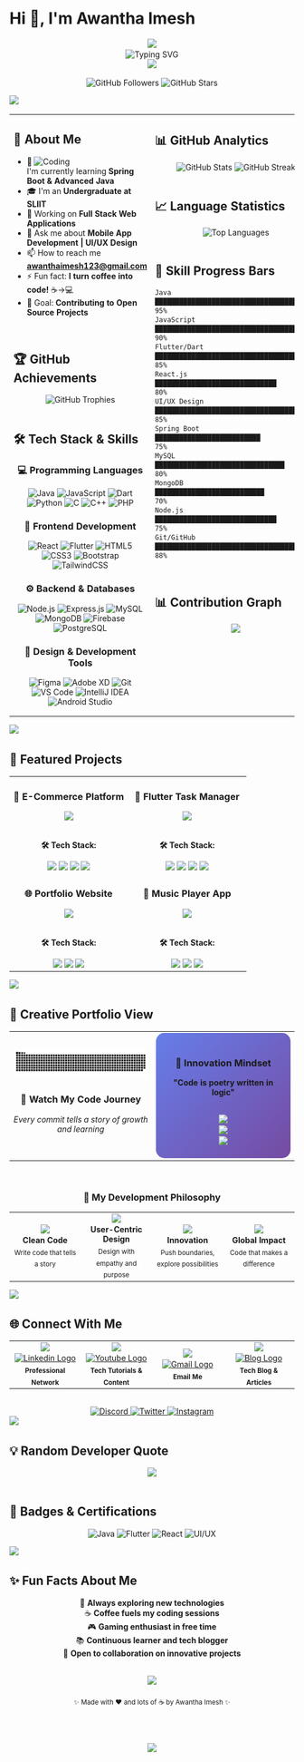 # Hi 👋, I'm Awantha Imesh

<div align="center">
  <img src="https://capsule-render.vercel.app/api?type=waving&color=gradient&customColorList=6,11,20&height=300&section=header&text=Awantha%20Imesh&fontSize=50&fontColor=fff&animation=twinkling&fontAlignY=35&desc=Full%20Stack%20Developer%20%7C%20UI/UX%20Designer&descAlignY=55&descAlign=50"/>
</div>

<div align="center">
  <img src="https://readme-typing-svg.demolab.com?font=Orbitron&weight=900&size=32&duration=2500&pause=1000&color=00D4FF&center=true&vCenter=true&width=800&height=120&lines=💻+Software+Engineer;🎨+UI%2FUX+Designer;☕+Java+Developer;📱+Flutter+Specialist;🚀+Full+Stack+Developer;🌟+Problem+Solver;🔥+Code+Enthusiast" alt="Typing SVG" />
</div>

<div align="center">
  <img src="https://user-images.githubusercontent.com/73097560/115834477-dbab4500-a447-11eb-908a-139a6edaec5c.gif">
</div>

<div align="center">
  
  ![GitHub Followers](https://img.shields.io/github/followers/awantha2003?color=00d4ff&style=for-the-badge&label=FOLLOWERS&logo=github)
  ![GitHub Stars](https://img.shields.io/github/stars/awantha2003?color=00d4ff&style=for-the-badge&label=STARS&logo=github)
  
</div>

<img src="https://user-images.githubusercontent.com/73097560/115834477-dbab4500-a447-11eb-908a-139a6edaec5c.gif">

<br>

<table width="100%" border="0">
<tr>
<td width="50%" valign="top">

## 🚀 About Me

<img align="right" alt="Coding" width="200" src="https://media2.giphy.com/media/qgQUggAC3Pfv687qPC/giphy.gif">

- 🌱 I'm currently learning **Spring Boot & Advanced Java**
- 🎓 I'm an **Undergraduate at SLIIT** 
- 💼 Working on **Full Stack Web Applications**
- 💬 Ask me about **Mobile App Development | UI/UX Design**
- 📫 How to reach me **awanthaimesh123@gmail.com**
- ⚡ Fun fact: **I turn coffee into code!** ☕→💻
- 🎯 Goal: **Contributing to Open Source Projects**

<br>

## 🏆 GitHub Achievements

<div align="center">
  <img src="https://github-profile-trophy.vercel.app/?username=awantha2003&theme=radical&no-frame=true&no-bg=false&margin-w=4&row=2&column=4" alt="GitHub Trophies"/>
</div>

<br>

## 🛠️ Tech Stack & Skills

<div align="center">

### 💻 Programming Languages
![Java](https://img.shields.io/badge/Java-ED8B00?style=for-the-badge&logo=openjdk&logoColor=white)
![JavaScript](https://img.shields.io/badge/JavaScript-F7DF1E?style=for-the-badge&logo=javascript&logoColor=black)
![Dart](https://img.shields.io/badge/Dart-0175C2?style=for-the-badge&logo=dart&logoColor=white)
![Python](https://img.shields.io/badge/Python-3776AB?style=for-the-badge&logo=python&logoColor=white)
![C](https://img.shields.io/badge/C-00599C?style=for-the-badge&logo=c&logoColor=white)
![C++](https://img.shields.io/badge/C++-00599C?style=for-the-badge&logo=cplusplus&logoColor=white)
![PHP](https://img.shields.io/badge/PHP-777BB4?style=for-the-badge&logo=php&logoColor=white)

### 🎨 Frontend Development
![React](https://img.shields.io/badge/React-20232A?style=for-the-badge&logo=react&logoColor=61DAFB)
![Flutter](https://img.shields.io/badge/Flutter-02569B?style=for-the-badge&logo=flutter&logoColor=white)
![HTML5](https://img.shields.io/badge/HTML5-E34F26?style=for-the-badge&logo=html5&logoColor=white)
![CSS3](https://img.shields.io/badge/CSS3-1572B6?style=for-the-badge&logo=css3&logoColor=white)
![Bootstrap](https://img.shields.io/badge/Bootstrap-563D7C?style=for-the-badge&logo=bootstrap&logoColor=white)
![TailwindCSS](https://img.shields.io/badge/Tailwind_CSS-38B2AC?style=for-the-badge&logo=tailwind-css&logoColor=white)

### ⚙️ Backend & Databases
![Node.js](https://img.shields.io/badge/Node.js-43853D?style=for-the-badge&logo=node.js&logoColor=white)
![Express.js](https://img.shields.io/badge/Express.js-404D59?style=for-the-badge&logo=express&logoColor=white)
![MySQL](https://img.shields.io/badge/MySQL-4479A1?style=for-the-badge&logo=mysql&logoColor=white)
![MongoDB](https://img.shields.io/badge/MongoDB-4EA94B?style=for-the-badge&logo=mongodb&logoColor=white)
![Firebase](https://img.shields.io/badge/Firebase-FFCA28?style=for-the-badge&logo=firebase&logoColor=black)
![PostgreSQL](https://img.shields.io/badge/PostgreSQL-316192?style=for-the-badge&logo=postgresql&logoColor=white)

### 🎨 Design & Development Tools
![Figma](https://img.shields.io/badge/Figma-F24E1E?style=for-the-badge&logo=figma&logoColor=white)
![Adobe XD](https://img.shields.io/badge/Adobe%20XD-470137?style=for-the-badge&logo=Adobe%20XD&logoColor=#FF61F6)
![Git](https://img.shields.io/badge/Git-F05032?style=for-the-badge&logo=git&logoColor=white)
![VS Code](https://img.shields.io/badge/VS%20Code-007ACC?style=for-the-badge&logo=visual-studio-code&logoColor=white)
![IntelliJ IDEA](https://img.shields.io/badge/IntelliJ_IDEA-000000.svg?style=for-the-badge&logo=intellij-idea&logoColor=white)
![Android Studio](https://img.shields.io/badge/Android_Studio-3DDC84?style=for-the-badge&logo=android-studio&logoColor=white)

</div>

</td>
<td width="50%" valign="top">

## 📊 GitHub Analytics

<div align="center">
  
  <img src="https://github-readme-stats.vercel.app/api?username=awantha2003&show_icons=true&theme=radical&hide_border=true&bg_color=0D1117&title_color=00d4ff&icon_color=ff6b6b&text_color=ffffff&ring_color=00d4ff" alt="GitHub Stats" height="200"/>
  
  <img src="https://github-readme-streak-stats.herokuapp.com/?user=awantha2003&theme=radical&hide_border=true&background=0D1117&stroke=00d4ff&ring=ff6b6b&fire=a8e6cf&currStreakLabel=ffffff&sideLabels=ffffff&currStreakNum=ffffff&sideNums=ffffff" alt="GitHub Streak" height="200"/>
  
</div>

<br>

## 📈 Language Statistics

<div align="center">
  
  <img src="https://github-readme-stats.vercel.app/api/top-langs/?username=awantha2003&layout=compact&theme=radical&hide_border=true&bg_color=0D1117&title_color=00d4ff&text_color=ffffff&langs_count=10&card_width=400" alt="Top Languages" height="300"/>
  
</div>

<br>

## 🎯 Skill Progress Bars

```text
Java           ████████████████████████████████████████ 95%
JavaScript     ████████████████████████████████████     90%
Flutter/Dart   ███████████████████████████████████      85%
React.js       ██████████████████████████████           80%
UI/UX Design   ███████████████████████████████████      85%
Spring Boot    ██████████████████████████               75%
MySQL          ████████████████████████████████         80%
MongoDB        ███████████████████████████              70%
Node.js        ██████████████████████████████           75%
Git/GitHub     ████████████████████████████████████     88%
```

<br>

## 📊 Contribution Graph

<div align="center">
  <img src="https://github-readme-activity-graph.vercel.app/graph?username=awantha2003&custom_title=📊%20Awantha's%20Contribution%20Graph&bg_color=0D1117&color=00d4ff&line=ff6b6b&point=a8e6cf&area=true&hide_border=true&area_color=00d4ff" width="100%"/>
</div>

</td>
</tr>
</table>

<img src="https://user-images.githubusercontent.com/73097560/115834477-dbab4500-a447-11eb-908a-139a6edaec5c.gif">

## 🌟 Featured Projects

<div align="center">
  <table>
    <tr>
      <td width="50%">
        <div align="center">
          <h3>🛒 E-Commerce Platform</h3>
          <a href="https://github.com/awantha2003/e-commerce-platform">
            <img src="https://github-readme-stats.vercel.app/api/pin/?username=awantha2003&repo=e-commerce-platform&theme=radical&hide_border=true&bg_color=0D1117&title_color=00d4ff&text_color=ffffff&icon_color=ff6b6b" />
          </a>
          <br><br>
          <p><strong>🛠️ Tech Stack:</strong></p>
          <img src="https://img.shields.io/badge/Java-ED8B00?style=flat-square&logo=openjdk&logoColor=white"/>
          <img src="https://img.shields.io/badge/React-20232A?style=flat-square&logo=react&logoColor=61DAFB"/>
          <img src="https://img.shields.io/badge/MySQL-4479A1?style=flat-square&logo=mysql&logoColor=white"/>
          <img src="https://img.shields.io/badge/Spring%20Boot-6DB33F?style=flat-square&logo=spring&logoColor=white"/>
        </div>
      </td>
      <td width="50%">
        <div align="center">
          <h3>📱 Flutter Task Manager</h3>
          <a href="https://github.com/awantha2003/flutter-task-manager">
            <img src="https://github-readme-stats.vercel.app/api/pin/?username=awantha2003&repo=flutter-task-manager&theme=radical&hide_border=true&bg_color=0D1117&title_color=00d4ff&text_color=ffffff&icon_color=ff6b6b" />
          </a>
          <br><br>
          <p><strong>🛠️ Tech Stack:</strong></p>
          <img src="https://img.shields.io/badge/Flutter-02569B?style=flat-square&logo=flutter&logoColor=white"/>
          <img src="https://img.shields.io/badge/Firebase-FFCA28?style=flat-square&logo=firebase&logoColor=black"/>
          <img src="https://img.shields.io/badge/Dart-0175C2?style=flat-square&logo=dart&logoColor=white"/>
          <img src="https://img.shields.io/badge/Provider-FF6B35?style=flat-square&logo=flutter&logoColor=white"/>
        </div>
      </td>
    </tr>
    <tr>
      <td width="50%">
        <div align="center">
          <h3>🌐 Portfolio Website</h3>
          <a href="https://github.com/awantha2003/portfolio-website">
            <img src="https://github-readme-stats.vercel.app/api/pin/?username=awantha2003&repo=portfolio-website&theme=radical&hide_border=true&bg_color=0D1117&title_color=00d4ff&text_color=ffffff&icon_color=ff6b6b" />
          </a>
          <br><br>
          <p><strong>🛠️ Tech Stack:</strong></p>
          <img src="https://img.shields.io/badge/React-20232A?style=flat-square&logo=react&logoColor=61DAFB"/>
          <img src="https://img.shields.io/badge/TypeScript-007ACC?style=flat-square&logo=typescript&logoColor=white"/>
          <img src="https://img.shields.io/badge/Tailwind_CSS-38B2AC?style=flat-square&logo=tailwind-css&logoColor=white"/>
        </div>
      </td>
      <td width="50%">
        <div align="center">
          <h3>🎵 Music Player App</h3>
          <a href="https://github.com/awantha2003/music-player-app">
            <img src="https://github-readme-stats.vercel.app/api/pin/?username=awantha2003&repo=music-player-app&theme=radical&hide_border=true&bg_color=0D1117&title_color=00d4ff&text_color=ffffff&icon_color=ff6b6b" />
          </a>
          <br><br>
          <p><strong>🛠️ Tech Stack:</strong></p>
          <img src="https://img.shields.io/badge/JavaScript-F7DF1E?style=flat-square&logo=javascript&logoColor=black"/>
          <img src="https://img.shields.io/badge/HTML5-E34F26?style=flat-square&logo=html5&logoColor=white"/>
          <img src="https://img.shields.io/badge/CSS3-1572B6?style=flat-square&logo=css3&logoColor=white"/>
        </div>
      </td>
    </tr>
  </table>
</div>

<img src="https://user-images.githubusercontent.com/73097560/115834477-dbab4500-a447-11eb-908a-139a6edaec5c.gif">

## 🎨 Creative Portfolio View

<div align="center">
  <table width="100%">
    <tr>
      <td width="50%" align="center">
        <img src="https://raw.githubusercontent.com/Platane/snk/output/github-contribution-grid-snake.svg" alt="Snake animation" />
        <h3>🐍 Watch My Code Journey</h3>
        <p><em>Every commit tells a story of growth and learning</em></p>
      </td>
      <td width="50%" align="center">
        <div style="background: linear-gradient(135deg, #667eea 0%, #764ba2 100%); padding: 20px; border-radius: 15px;">
          <h3>🚀 Innovation Mindset</h3>
          <p><strong>"Code is poetry written in logic"</strong></p>
          <br>
          <div align="center">
            <img src="https://img.shields.io/badge/Lines%20of%20Code-100K+-blueviolet?style=for-the-badge&logo=code&logoColor=white"/>
            <br>
            <img src="https://img.shields.io/badge/Projects%20Completed-50+-success?style=for-the-badge&logo=checkmark&logoColor=white"/>
            <br>
            <img src="https://img.shields.io/badge/Coffee%20Consumed-∞-brown?style=for-the-badge&logo=coffee&logoColor=white"/>
          </div>
        </div>
      </td>
    </tr>
  </table>
</div>

<br>

<div align="center">
  <h3>💫 My Development Philosophy</h3>
  <table>
    <tr>
      <td align="center" width="25%">
        <img src="https://github.com/TheDudeThatCode/TheDudeThatCode/blob/master/Assets/Developer.gif" width="60"><br>
        <strong>Clean Code</strong><br>
        <sub>Write code that tells a story</sub>
      </td>
      <td align="center" width="25%">
        <img src="https://github.com/TheDudeThatCode/TheDudeThatCode/blob/master/Assets/Designer.gif" width="60"><br>
        <strong>User-Centric Design</strong><br>
        <sub>Design with empathy and purpose</sub>
      </td>
      <td align="center" width="25%">
        <img src="https://github.com/TheDudeThatCode/TheDudeThatCode/blob/master/Assets/Rocket.gif" width="60"><br>
        <strong>Innovation</strong><br>
        <sub>Push boundaries, explore possibilities</sub>
      </td>
      <td align="center" width="25%">
        <img src="https://github.com/TheDudeThatCode/TheDudeThatCode/blob/master/Assets/Earth.gif" width="60"><br>
        <strong>Global Impact</strong><br>
        <sub>Code that makes a difference</sub>
      </td>
    </tr>
  </table>
</div>

<img src="https://user-images.githubusercontent.com/73097560/115834477-dbab4500-a447-11eb-908a-139a6edaec5c.gif">

## 🌐 Connect With Me

<div align="center">
  <table>
    <tr>
      <td align="center" width="25%">
        <a href="https://linkedin.com/in/awantha-imesh-473077220/">
          <img src="https://img.shields.io/badge/LinkedIn-0077B5?style=for-the-badge&logo=linkedin&logoColor=white"/>
          <br><img src="https://github.com/TheDudeThatCode/TheDudeThatCode/blob/master/Assets/Linkedin.svg" alt="Linkedin Logo" width="60">
        </a>
        <br><sub><b>Professional Network</b></sub>
      </td>
      <td align="center" width="25%">
        <a href="https://www.youtube.com/channel/UCQ39P9TV7mr745YW3vLNmXg">
          <img src="https://img.shields.io/badge/YouTube-FF0000?style=for-the-badge&logo=youtube&logoColor=white"/>
          <br><img src="https://github.com/TheDudeThatCode/TheDudeThatCode/blob/master/Assets/Youtube.svg" alt="Youtube Logo" width="60">
        </a>
        <br><sub><b>Tech Tutorials & Content</b></sub>
      </td>
      <td align="center" width="25%">
        <a href="mailto:awanthaimesh123@gmail.com">
          <img src="https://img.shields.io/badge/Gmail-D14836?style=for-the-badge&logo=gmail&logoColor=white"/>
          <br><img src="https://github.com/TheDudeThatCode/TheDudeThatCode/blob/master/Assets/Gmail.svg" alt="Gmail Logo" width="60">
        </a>
        <br><sub><b>Email Me</b></sub>
      </td>
      <td align="center" width="25%">
        <a href="https://opencourseblog.blogspot.com/">
          <img src="https://img.shields.io/badge/Blog-FF5722?style=for-the-badge&logo=blogger&logoColor=white"/>
          <br><img src="https://cdn-icons-png.flaticon.com/512/174/174881.png" alt="Blog Logo" width="60">
        </a>
        <br><sub><b>Tech Blog & Articles</b></sub>
      </td>
    </tr>
  </table>
</div>

<br>

<div align="center">
  <a href="https://discord.gg/your-discord" target="_blank">
    <img src="https://img.shields.io/badge/Discord-7289DA?style=for-the-badge&logo=discord&logoColor=white" alt="Discord"/>
  </a>
  <a href="https://twitter.com/your-twitter" target="_blank">
    <img src="https://img.shields.io/badge/Twitter-1DA1F2?style=for-the-badge&logo=twitter&logoColor=white" alt="Twitter"/>
  </a>
  <a href="https://instagram.com/your-instagram" target="_blank">
    <img src="https://img.shields.io/badge/Instagram-E4405F?style=for-the-badge&logo=instagram&logoColor=white" alt="Instagram"/>
  </a>
</div>

<img src="https://user-images.githubusercontent.com/73097560/115834477-dbab4500-a447-11eb-908a-139a6edaec5c.gif">

## 💡 Random Developer Quote

<div align="center">
  <img src="https://quotes-github-readme.vercel.app/api?type=horizontal&theme=radical&quote=The%20best%20way%20to%20predict%20the%20future%20is%20to%20create%20it.&author=Peter%20Drucker&border=true&show_icons=true"/>
</div>

<br>

## 🏅 Badges & Certifications

<div align="center">
  
  ![Java](https://img.shields.io/badge/Java%20Certified-Expert-orange?style=for-the-badge&logo=java)
  ![Flutter](https://img.shields.io/badge/Flutter%20Developer-Certified-blue?style=for-the-badge&logo=flutter)
  ![React](https://img.shields.io/badge/React%20Developer-Advanced-61DAFB?style=for-the-badge&logo=react)
  ![UI/UX](https://img.shields.io/badge/UI%2FUX%20Designer-Professional-ff69b4?style=for-the-badge&logo=figma)
  
</div>

<img src="https://user-images.githubusercontent.com/73097560/115834477-dbab4500-a447-11eb-908a-139a6edaec5c.gif">

## ✨ Fun Facts About Me

<div align="center">
  
  🚀 **Always exploring new technologies**  
  ☕ **Coffee fuels my coding sessions**  
  🎮 **Gaming enthusiast in free time**  
  📚 **Continuous learner and tech blogger**  
  🌟 **Open to collaboration on innovative projects**  
  
</div>

<br>

<div align="center">
  <img src="https://capsule-render.vercel.app/api?type=waving&color=gradient&customColorList=6,11,20&height=200&section=footer&text=Thanks%20for%20visiting!&fontSize=40&fontColor=fff&animation=fadeIn&fontAlignY=65&desc=Let's%20connect%20and%20build%20something%20amazing%20together!&descAlignY=85&descAlign=50"/>
  
  <sub>✨ Made with ❤️ and lots of ☕ by Awantha Imesh ✨</sub>
  
  <br><br>
  
  <img src="https://komarev.com/ghpvc/?username=awantha2003&style=for-the-badge&color=00d4ff&label=THANKS+FOR+VISITING">
  
</div>

